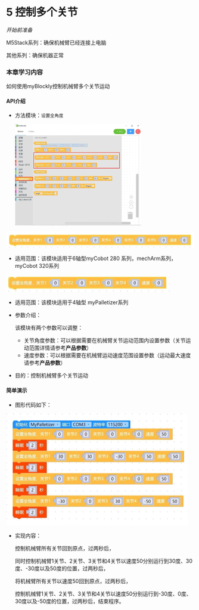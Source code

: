 # 5 控制多个关节

<i>开始前准备</i>

M5Stack系列：确保机械臂已经连接上电脑

其他系列：确保机器正常

### 本章学习内容

如何使用myBlockly控制机械臂多个关节运动

#### API介绍

* 方法模块：`设置全角度`

  <img src="../../../../resource\3-FunctionsAndApplications\6.developmentGuide\myBlocklyAndUlFlow\doublearm/控制多关节1.jpg" style="zoom: 33%;" />

<img src="../../../../resource\3-FunctionsAndApplications\6.developmentGuide\myBlocklyAndUlFlow\doublearm/控制多关节2.jpg" style="zoom: 50%;" />

* 适用范围：该模块适用于6轴型myCobot 280 系列，mechArm系列，myCobot 320系列

<img src="../../../../resource\3-FunctionsAndApplications\6.developmentGuide\myBlocklyAndUlFlow\doublearm/控制多关节3.jpg" style="zoom: 50%;" />

* 适用范围：该模块适用于4轴型 myPalletizer系列

* 参数介绍：

  该模块有两个参数可以调整：

  * 关节角度参数：可以根据需要在机械臂关节运动范围内设置参数（关节运动范围详情请参考**产品参数**）
  * 速度参数：可以根据需要在机械臂运动速度范围设置参数（运动最大速度请参考**产品参数**）

* 目的：控制机械臂多个关节运动

#### 简单演示

* 图形代码如下：

<img src="../../../../resource\3-FunctionsAndApplications\6.developmentGuide\myBlocklyAndUlFlow\doublearm/控制多关节4.jpg" style="zoom: 50%;" />

* 实现内容：

  控制机械臂所有关节回到原点，过两秒后，

  同时控制机械臂1关节、2关节、3关节和4关节以速度50分别运行到30度、30度、-30度以及50度的位置，过两秒后，

  将机械臂所有关节以速度50回到原点，过两秒后，

  控制机械臂1关节、2关节、3关节和4关节以速度50分别运行到-30度、0度、30度以及-50度的位置，过两秒后，结束程序。
